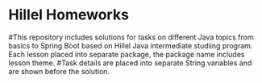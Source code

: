 # Hillel Homeworks
#This repository includes solutions for tasks on different Java topics from basics to Spring Boot based on Hillel Java intermediate studiing program. Each lesson placed into separate package, the package name includes lesson theme. 
#Task details are placed into separate String variables and are shown before the solution.
